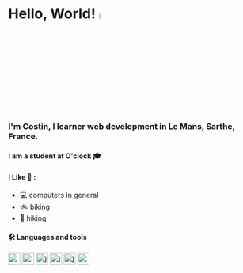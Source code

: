 # Hello, World! <a href="https://www.gautamkrishnar.com/"><img src="https://media.giphy.com/media/hvRJCLFzcasrR4ia7z/giphy.gif" width="5%"></a>  

### I'm Costin, I learner web development in Le Mans, Sarthe, France.
  
#### I am a student at O'clock 🎓

#### I Like 🧡 :
-  💻 computers in general
-  🚲 biking
-  🥾 hiking



#### 🛠️ Languages and tools
<div>
<img src="https://devicons.railway.app/i/html5.svg" alt="html5" width="24" height="24"/>
<img src="https://devicons.railway.app/i/css3.svg" alt="css3" width="24" height="24"/>
<img src="https://devicons.railway.app/i/javascript.svg" alt="javascript" width="24" height="24"/>
<img src="https://devicons.railway.app/i/php.svg" alt="javascript" width="24" height="24"/>
<img src="https://devicons.railway.app/i/nginx.svg" alt="javascript" width="24" height="24"/>
<img src="https://www.vectorlogo.zone/logos/sqlite/sqlite-icon.svg" alt="sqlite" width="24" height="24"/>
</div>
